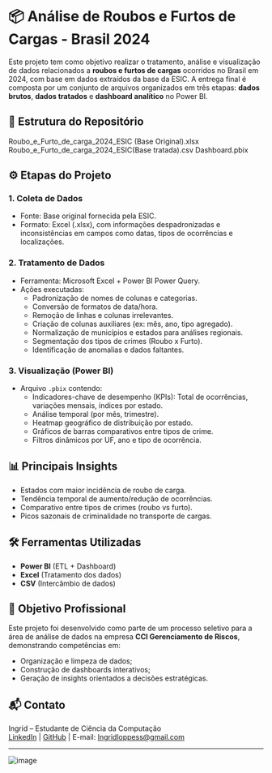 # 📦 Análise de Roubos e Furtos de Cargas - Brasil 2024

Este projeto tem como objetivo realizar o tratamento, análise e visualização de dados relacionados a **roubos e furtos de cargas** ocorridos no Brasil em 2024, com base em dados extraídos da base da ESIC. A entrega final é composta por um conjunto de arquivos organizados em três etapas: **dados brutos**, **dados tratados** e **dashboard analítico** no Power BI.

## 📁 Estrutura do Repositório

Roubo_e_Furto_de_carga_2024_ESIC (Base Original).xlsx 
 Roubo_e_Furto_de_carga_2024_ESIC(Base tratada).csv 
 Dashboard.pbix

 
## ⚙️ Etapas do Projeto

### 1. Coleta de Dados
- Fonte: Base original fornecida pela ESIC.
- Formato: Excel (.xlsx), com informações despadronizadas e inconsistências em campos como datas, tipos de ocorrências e localizações.

### 2. Tratamento de Dados
- Ferramenta: Microsoft Excel + Power BI Power Query.
- Ações executadas:
  - Padronização de nomes de colunas e categorias.
  - Conversão de formatos de data/hora.
  - Remoção de linhas e colunas irrelevantes.
  - Criação de colunas auxiliares (ex: mês, ano, tipo agregado).
  - Normalização de municípios e estados para análises regionais.
  - Segmentação dos tipos de crimes (Roubo x Furto).
  - Identificação de anomalias e dados faltantes.

### 3. Visualização (Power BI)
- Arquivo `.pbix` contendo:
  - Indicadores-chave de desempenho (KPIs): Total de ocorrências, variações mensais, índices por estado.
  - Análise temporal (por mês, trimestre).
  - Heatmap geográfico de distribuição por estado.
  - Gráficos de barras comparativos entre tipos de crime.
  - Filtros dinâmicos por UF, ano e tipo de ocorrência.

## 📊 Principais Insights

- Estados com maior incidência de roubo de carga.
- Tendência temporal de aumento/redução de ocorrências.
- Comparativo entre tipos de crimes (roubo vs furto).
- Picos sazonais de criminalidade no transporte de cargas.

## 🛠️ Ferramentas Utilizadas
- **Power BI** (ETL + Dashboard)
- **Excel** (Tratamento dos dados)
- **CSV** (Intercâmbio de dados)

## 📌 Objetivo Profissional

Este projeto foi desenvolvido como parte de um processo seletivo para a área de análise de dados na empresa **CCI Gerenciamento de Riscos**, demonstrando competências em:
- Organização e limpeza de dados;
- Construção de dashboards interativos;
- Geração de insights orientados a decisões estratégicas.

## 📬 Contato

Ingrid – Estudante de Ciência da Computação  
[LinkedIn](https://www.linkedin.com/in/ingridloppess/) | [GitHub](https://github.com/ingridloppess) | E-mail: Ingridloppess@gmail.com

---

![image](https://github.com/user-attachments/assets/10cabee3-547d-4ee0-82d6-98863153c3fd)



